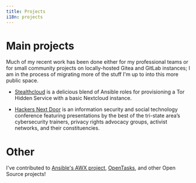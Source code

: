 ```yaml
---
title: Projects
i18n: projects
---
```


# Main projects

Much of my recent work has been done either for my professional teams or for small community projects on locally-hosted Gitea and GitLab instances; I am in the process of migrating more of the stuff I'm up to into this more public space.

* [Stealthcloud](https://github.com/microcosem/stealthcloud) is a delicious blend of Ansible roles for provisioning a Tor Hidden Service with a basic Nextcloud instance.

* [Hackers Next Door](https://hnd.techlearningcollective.com/) is an information security and social technology conference featuring presentations by the best of the tri-state area’s cybersecurity trainers, privacy rights advocacy groups, activist networks, and their constituencies.

# Other

I've contributed to [Ansible's AWX project](https://github.com/ansible/awx/), [OpenTasks](https://github.com/dmfs/opentasks), and other Open Source projects!
